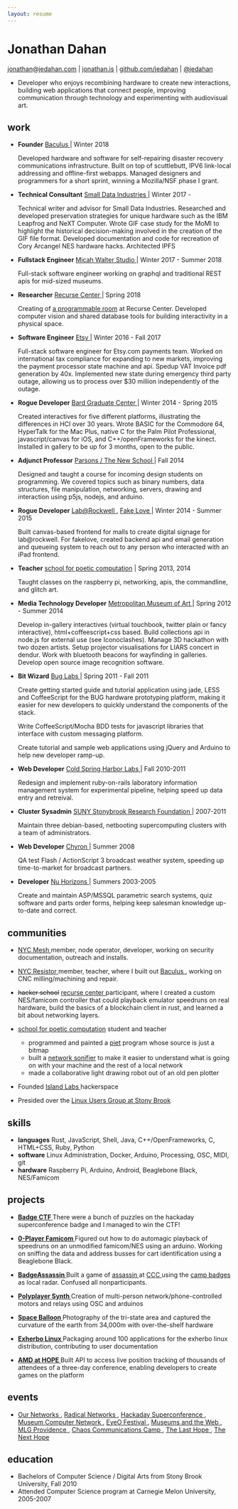 ```yaml
---
layout: resume
---
```


Jonathan Dahan
==============

 [jonathan][]@[jedahan.com][] | [jonathan.is][] | [github.com/jedahan][] | [@jedahan][]

* Developer who enjoys recombining hardware to create new interactions, building web applications that connect people, improving communication through technology and experimenting with audiovisual art.

work
----
 * __Founder__ [ Baculus ][] | Winter 2018

     Developed hardware and software for self-repairing disaster recovery communications infrastructure. Built on top of scuttlebutt, IPV6 link-local addressing and offline-first webapps. Managed designers and programmers for a short sprint, winning a Mozilla/NSF phase I grant.

 * __Technical Consultant__ [ Small Data Industries ][] | Winter 2017 -

     Technical writer and advisor for Small Data Industries. Researched and developed preservation strategies for unique hardware such as the IBM Leapfrog and NeXT Computer. Wrote GIF case study for the MoMI to highlight the historical decision-making involved in the creation of the GIF file format. Developed documentation and code for recreation of Cory Arcangel NES hardware hacks. Architected IPFS

 * __Fullstack Engineer__ [ Micah Walter Studio ][] | Winter 2017 - Summer 2018

     Full-stack software engineer working on graphql and traditional REST apis for mid-sized museums.

 * __Researcher__ [ Recurse Center ][] | Spring 2018

     Creating of [a programmable room] at Recurse Center. Developed computer vision and shared database tools for building interactivity in a physical space.

 * __Software Engineer__ [ Etsy ][] | Winter 2016 - Fall 2017

     Full-stack software engineer for Etsy.com payments team. Worked on international tax compliance for expanding to new markets, improving the payment processor state machine and api. Spedup VAT Invoice pdf generation by 40x. Implemented new state during emergency third party outage, allowing us to process over $30 million independently of the outage.

 * __Rogue Developer__ [ Bard Graduate Center ][] | Winter 2014 - Spring 2015

    Created interactives for five different platforms, illustrating the differences in HCI over 30 years. Wrote BASIC for the Commodore 64, HyperTalk for the Mac Plus, native C for the Palm Pilot Professional, javascript/canvas for iOS, and C++/openFrameworks for the kinect. Installed in gallery to be up for 3 months, open to the public.

 * __Adjunct Professor__ [ Parsons / The New School ][] | Fall 2014

    Designed and taught a course for incoming design students on programming. We covered topics such as binary numbers, data structures, file manipulation, networking, servers, drawing and interaction using p5js, nodejs, and arduino.

 * __Rogue Developer__ [ Lab@Rockwell ][], [ Fake Love ][] | Winter 2014 - Summer 2015

    Built canvas-based frontend for malls to create digital signage for lab@rockwell. For fakelove, created backend api and email generation and queueing system to reach out to any person who interacted with an iPad frontend.

 * __Teacher__ [school for poetic computation][] | Spring 2013, 2014

    Taught classes on the raspberry pi, networking, apis, the commandline, and glitch art.

 * __Media Technology Developer__ [ Metropolitan Museum of Art ][] | Spring 2012 - Summer 2014

     Develop in-gallery interactives (virtual touchbook, twitter plain or fancy interactive), html+coffeescript+css based. Build collections api in node.js for external use (see Iconoclashes). Manage 3D hackathon with two dozen artists. Setup projector visualisations for LIARS concert in dendur. Work with bluetooth beacons for wayfinding in galleries. Develop open source image recognition software.


 * __Bit Wizard__ [ Bug Labs ][] | Spring 2011 - Fall 2011

     Create getting started guide and tutorial application using jade, LESS and CoffeeScript for the BUG hardware prototyping platform, making it easier for new developers to quickly understand the components of the stack.

     Write CoffeeScript/Mocha BDD tests for javascript libraries that interface with custom messaging platform.

     Create tutorial and sample web applications using jQuery and Arduino to help new developer ramp-up.


 * __Web Developer__ [ Cold Spring Harbor Labs ][] | Fall 2010-2011

     Redesign and implement ruby-on-rails laboratory information management system for experimental pipeline, helping speed up data entry and retreival.



 * __Cluster Sysadmin__ [ SUNY Stonybrook Research Foundation ][] | 2007-2011

     Maintain three debian-based, netbooting supercomputing clusters with a team of administrators.


 * __Web Developer__ [ Chyron ][] | Summer 2008

     QA test Flash / ActionScript 3 broadcast weather system, speeding up time-to-market for broadcast partners.


 * __Developer__ [ Nu Horizons ][] | Summers 2003-2005

     Create and maintain ASP/MSSQL parametric search systems, quiz software and parts order forms, helping keep salesman knowledge up-to-date and correct.

communities
-----------

* [ NYC Mesh ][] member, node operator, developer, working on security documentation, outreach and installs.

* [ NYC Resistor ][] member, teacher, where I built out [ Baculus ][], working on CNC milling/machining and repair.

* ~~hacker school~~ [ recurse center ][] participant, where I created a custom NES/famicom controller that could playback emulator speedruns on real hardware, build the basics of a blockchain client in rust, and learned a bit about networking layers.

* [school for poetic computation][] student and teacher
  * programmed and painted a [piet][] program whose source is just a bitmap
  * built a [network sonifier][] to make it easier to understand what is going on with your machine and the rest of a local network
  * made a collaborative light drawing robot out of an old pen plotter


* Founded [ Island Labs ][] hackerspace

* Presided over the [ Linux Users Group at Stony Brook ][]

skills
------

 * __languages__ Rust, JavaScript, Shell, Java, C++/OpenFrameworks, C, HTML+CSS, Ruby, Python
 * __software__ Linux Administration, Docker, Arduino, Processing, OSC, MIDI, git
 * __hardware__ Raspberry Pi, Arduino, Android, Beaglebone Black, NES/Famicom

projects
--------

 * __[ Badge CTF ][]__ There were a bunch of puzzles on the hackaday superconference badge and I managed to win the CTF!

 * __[ 0-Player Famicom ][]__ Figured out how to do automagic playback of speedruns on an unmodified famicom/NES using an arduino. Working on sniffing the data and address busses for cart identification using a Beaglebone Black.

 * __[ BadgeAssassin ][]__ Built a game of [ assassin ][ BadgeAssassin ] at [ CCC ][ Chaos Communications Camp ] using the [ camp badges ][ r0ket ] as local radar. Confused all nonparticipants.

 * __[ Polyplayer Synth ][]__ Creation of multi-person network/phone-controlled motors and relays using OSC and arduinos

 * __[ Space Balloon ][]__ Photography of the tri-state area and captured the curvature of the earth from 34,000m with over-the-shelf hardware

 * __[ Exherbo Linux ][]__ Packaging around 100 applications for the exherbo linux distribution, contributing to user documentation

 * __[ AMD at HOPE ][]__ Built API to access live position tracking of thousands of attendees of a three-day conference, enabling developers to create games on the platform

events
------

 * [ Our Networks ][], [ Radical Networks ][], [ Hackaday Superconference ][], [ Museum Computer Network ][], [ EyeO Festival ][], [ Museums and the Web ][], [ MLG Providence ][], [ Chaos Communications Camp ][], [ The Last Hope ][], [ The Next Hope ][]

education
---------
 * Bachelors of Computer Science / Digital Arts from Stony Brook University, Fall 2010
 * Attended Computer Science program at Carnegie Melon University, 2005-2007

[@jedahan]: http://twitter.com/jedahan
[jonathan]: mailto:jonathan@jedahan.com
[jedahan.com]: http://jedahan.com
[jonathan.is]: http://jonathan.is
[github.com/jedahan]: http://github.com/jedahan.com

[ Image_Categorizer ]: http://example.com
[ Polyplayer Synth ]: http://example.com
[ Space Balloon ]: http://islandlabs.org/space
[ Exherbo Linux ]: http://exherbo.org/
[ AMD at HOPE ]: http://amd.hope.net
[ BUG Labs ]: http://buglabs.net
[ BadgeAssassin ]: http://events.ccc.de/camp/2011/wiki/BadgeAssassin

[ Our Networks ]: https://ournetworks.ca
[ Radical Networks ]: http://radicalnetworks.org
[ Hackaday Superconference ]: https://hackaday.io/superconference/
[ Museum Computer Network ]: http://mcn.edu
[ EyeO Festival ]: http://eyeofestival.com
[ Museums and the Web ]: http://www.museumsandtheweb.com
[ MLG Providence ]: http://wiki.teamliquid.net/starcraft2/2011_MLG_Pro_Circuit/Providence
[ The Last HOPE ]: http://hope.net
[ The Next HOPE ]: http://hope.net
[ Chaos Communications Camp ]: http://events.ccc.de/camp/2011
[ r0ket ]: http://r0ket.badge.events.ccc.de/

[ Island Labs ]: http://islandlabs.org
[ Linux Users Group at Stony Brook ]: http://lugsb.org

[ http://github.com/jedahan ]: http://github.com/jedahan

[ Etsy ]: https://etsy.com
[ BUG Labs ]: http://buglabs.net
[ Cold Spring Harbor Labs ]: http://www.cshl.edu
[ SUNY Stonybrook Research Foundation ]: http://www.stonybrook.edu/research
[ Chyron ]: http://www.chyron.com
[ Nu Horizons ]: http://www.nuhorizons.com
[ Metropolitan Museum of Art ]: http://www.metmuseum.org/about-the-museum/museum-departments/office-of-the-director/digital-media-department/medialab
[ Lab@Rockwell ]: http://www.rockwellgroup.com/
[ Fake Love ]: http://www.fakelove.tv/work/exhibit-growth
[ Bard Graduate Center ]: http://www.bgc.bard.edu/gallery/gallery-at-bgc/the-interface-experience.html
[ school for poetic computation ]: http://sfpc.io
[ Parsons / The New School ]: http://www.newschool.edu/
[ Micah Walter Studio ]: https://micahwalter.studio
[ Small Data Industries ]: https://smalldata.industries

[ recurse center ]: http://recurse.com
[school for poetic computation]: http://sfpc.io
[piet]: http://www.dangermouse.net/esoteric/piet.html
[painting]: http://jonathan.is/echo-canvas
[network sonifier]: https://github.com/jedahan/pagesounds
[ 0-Player Famicom ]: https://hackaday.io/project/7002-autones-zero-player-nesfamicom
[ Baculus ]: https://baculus.co
[ NYC Resistor ]: https://nycresistor.org
[ NYC Mesh ]: https://nycmesh.org
[ Badge CTF ]: https://hackaday.com/2016/11/16/solving-hackadays-crypto-challenge/#more-230676

[ jonathan.is ]: http://jonathan.is
[ github.com/jedahan ]: https://github.com/jedahan
[a programmable room]: https://github.com/living-room
